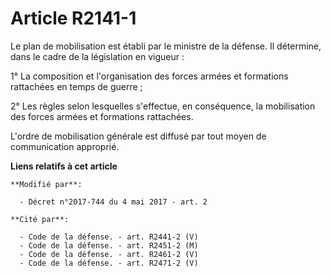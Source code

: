 # Article R2141-1

Le plan de mobilisation est établi par le ministre de la défense. Il détermine, dans le cadre de la législation en vigueur :

1° La composition et l'organisation des forces armées et formations rattachées en temps de guerre ;

2° Les règles selon lesquelles s'effectue, en conséquence, la mobilisation des forces armées et formations rattachées.

L'ordre de mobilisation générale est diffusé par tout moyen de communication approprié.

**Liens relatifs à cet article**

	**Modifié par**:

	  - Décret n°2017-744 du 4 mai 2017 - art. 2

	**Cité par**:

	  - Code de la défense. - art. R2441-2 (V)
	  - Code de la défense. - art. R2451-2 (M)
	  - Code de la défense. - art. R2461-2 (V)
	  - Code de la défense. - art. R2471-2 (V)
